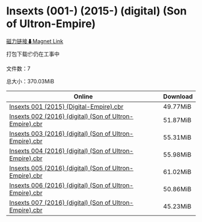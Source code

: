 # Insexts (001-) (2015-) (digital) (Son of Ultron-Empire)

[磁力链接⬇Magnet Link](magnet:?xt=urn:btih:b6ac2a033df90d0c466fbdef6690456b8a3c9420&dn=Insexts%20%28001-%29%20%282015-%29%20%28digital%29%20%28Son%20of%20Ultron-Empire%29)

打包下载📦仍在工事中

文件数：7

总大小：370.03MiB

Online | Download
--- | ---
[Insexts 001 (2015) (Digital-Empire).cbr](https://github.com/alicewish/markdown/blob/master/comic/Insexts-001-2015-Digital-Empire-cbr.md) | 49.77MiB
[Insexts 002 (2016) (digital) (Son of Ultron-Empire).cbr](https://github.com/alicewish/markdown/blob/master/comic/Insexts-002-2016-digital-Son-of-Ultron-Empire-cbr.md) | 51.87MiB
[Insexts 003 (2016) (digital) (Son of Ultron-Empire).cbr](https://github.com/alicewish/markdown/blob/master/comic/Insexts-003-2016-digital-Son-of-Ultron-Empire-cbr.md) | 55.31MiB
[Insexts 004 (2016) (digital) (Son of Ultron-Empire).cbr](https://github.com/alicewish/markdown/blob/master/comic/Insexts-004-2016-digital-Son-of-Ultron-Empire-cbr.md) | 55.98MiB
[Insexts 005 (2016) (digital) (Son of Ultron-Empire).cbr](https://github.com/alicewish/markdown/blob/master/comic/Insexts-005-2016-digital-Son-of-Ultron-Empire-cbr.md) | 61.02MiB
[Insexts 006 (2016) (digital) (Son of Ultron-Empire).cbr](https://github.com/alicewish/markdown/blob/master/comic/Insexts-006-2016-digital-Son-of-Ultron-Empire-cbr.md) | 50.86MiB
[Insexts 007 (2016) (digital) (Son of Ultron-Empire).cbr](https://github.com/alicewish/markdown/blob/master/comic/Insexts-007-2016-digital-Son-of-Ultron-Empire-cbr.md) | 45.23MiB